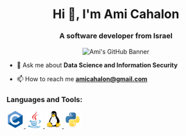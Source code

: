 <h1 align="center">Hi 👋, I'm Ami Cahalon</h1>
<h3 align="center">A software developer from Israel</h3>
<center><img src="https://i.ibb.co/pZZZj8v/Ami-Cahalon-1.gif" align="center" alt="Ami's GitHub Banner" width="270"/></center> 

- 💬 Ask me about **Data Science and Information Security**

- 📫 How to reach me **amicahalon@gmail.com**

<h3 align="left">Languages and Tools:</h3>
<p align="left"> <a href="https://www.cprogramming.com/" target="_blank" rel="noreferrer"> <img src="https://raw.githubusercontent.com/devicons/devicon/master/icons/c/c-original.svg" alt="c" width="40" height="40"/> </a> <a href="https://www.java.com" target="_blank" rel="noreferrer"> <img src="https://raw.githubusercontent.com/devicons/devicon/master/icons/java/java-original.svg" alt="java" width="40" height="40"/> </a> <a href="https://www.linux.org/" target="_blank" rel="noreferrer"> <img src="https://raw.githubusercontent.com/devicons/devicon/master/icons/linux/linux-original.svg" alt="linux" width="40" height="40"/> </a> <a href="https://www.python.org" target="_blank" rel="noreferrer"> <img src="https://raw.githubusercontent.com/devicons/devicon/master/icons/python/python-original.svg" alt="python" width="40" height="40"/> </a> </p>

